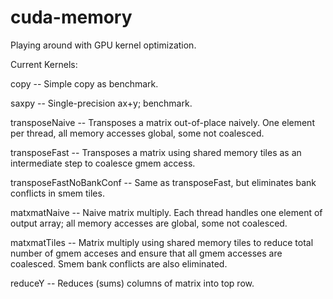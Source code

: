 cuda-memory
===========

Playing around with GPU kernel optimization.

Current Kernels:

copy -- Simple copy as benchmark.

saxpy -- Single-precision ax+y; benchmark.

transposeNaive -- Transposes a matrix out-of-place naively.  One element per thread, all memory accesses global, some not coalesced.

transposeFast -- Transposes a matrix using shared memory tiles as an intermediate step to coalesce gmem access.

transposeFastNoBankConf -- Same as transposeFast, but eliminates bank conflicts in smem tiles.

matxmatNaive -- Naive matrix multiply.  Each thread handles one element of output array; all memory accesses are global, some not coalesced.

matxmatTiles -- Matrix multiply using shared memory tiles to reduce total number of gmem acceses and ensure that all gmem accesses are coalesced.  Smem bank conflicts are also eliminated.

reduceY -- Reduces (sums) columns of matrix into top row.
